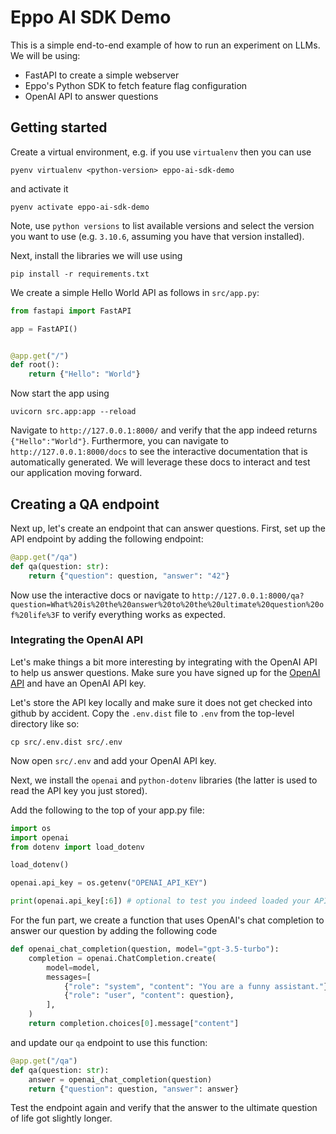 # Eppo AI SDK Demo

This is a simple end-to-end example of how to run an experiment on LLMs. We will be using:

- FastAPI to create a simple webserver
- Eppo's Python SDK to fetch feature flag configuration
- OpenAI API to answer questions

## Getting started

Create a virtual environment, e.g. if you use `virtualenv` then you can use

```
pyenv virtualenv <python-version> eppo-ai-sdk-demo
```

and activate it

```
pyenv activate eppo-ai-sdk-demo
```

Note, use `python versions` to list available versions and select the version you want to use (e.g. `3.10.6`, assuming you have that version installed).

Next, install the libraries we will use using

```
pip install -r requirements.txt
```

We create a simple Hello World API as follows in `src/app.py`:

```python
from fastapi import FastAPI

app = FastAPI()


@app.get("/")
def root():
    return {"Hello": "World"}
```

Now start the app using

```
uvicorn src.app:app --reload
```

Navigate to `http://127.0.0.1:8000/` and verify that the app indeed returns `{"Hello":"World"}`.
Furthermore, you can navigate to `http://127.0.0.1:8000/docs` to see the interactive documentation that is automatically generated.
We will leverage these docs to interact and test our application moving forward.

## Creating a QA endpoint

Next up, let's create an endpoint that can answer questions.
First, set up the API endpoint by adding the following endpoint:

```python
@app.get("/qa")
def qa(question: str):
    return {"question": question, "answer": "42"}
```

Now use the interactive docs or navigate to `http://127.0.0.1:8000/qa?question=What%20is%20the%20answer%20to%20the%20ultimate%20question%20of%20life%3F` to verify everything works as expected.

### Integrating the OpenAI API

Let's make things a bit more interesting by integrating with the OpenAI API to help us answer questions.
Make sure you have signed up for the [OpenAI API](https://openai.com/blog/openai-api) and have an OpenAI API key.

Let's store the API key locally and make sure it does not get checked into github by accident.
Copy the `.env.dist` file to `.env` from the top-level directory like so:

```
cp src/.env.dist src/.env
```

Now open `src/.env` and add your OpenAI API key.

Next, we install the `openai` and `python-dotenv` libraries (the latter is used to read the API key you just stored).

Add the following to the top of your app.py file:

```python
import os
import openai
from dotenv import load_dotenv

load_dotenv()

openai.api_key = os.getenv("OPENAI_API_KEY")

print(openai.api_key[:6]) # optional to test you indeed loaded your API key successfully
```

For the fun part, we create a function that uses OpenAI's chat completion to answer our question by adding the following code

```python
def openai_chat_completion(question, model="gpt-3.5-turbo"):
    completion = openai.ChatCompletion.create(
        model=model,
        messages=[
            {"role": "system", "content": "You are a funny assistant."},
            {"role": "user", "content": question},
        ],
    )
    return completion.choices[0].message["content"]
```

and update our `qa` endpoint to use this function:

```python
@app.get("/qa")
def qa(question: str):
    answer = openai_chat_completion(question)
    return {"question": question, "answer": answer}
```

Test the endpoint again and verify that the answer to the ultimate question of life got slightly longer.
